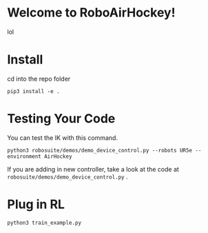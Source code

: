 # Welcome to RoboAirHockey!

lol

# Install
cd into the repo folder

    pip3 install -e .

# Testing Your Code

You can test the IK with this command.

    python3 robosuite/demos/demo_device_control.py --robots UR5e --environment AirHockey

If you are adding in new controller, take a look at the code at `robosuite/demos/demo_device_control.py` .

# Plug in RL

    python3 train_example.py
